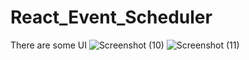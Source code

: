 # React_Event_Scheduler
There are some UI
![Screenshot (10)](https://user-images.githubusercontent.com/77240888/193591423-39225955-6aef-4d62-9553-bd1c510dfd10.png)
![Screenshot (11)](https://user-images.githubusercontent.com/77240888/193591789-884a37b9-fade-40ca-9072-14563f57e940.png)
